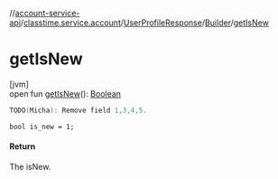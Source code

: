 //[account-service-api](../../../../index.md)/[classtime.service.account](../../index.md)/[UserProfileResponse](../index.md)/[Builder](index.md)/[getIsNew](get-is-new.md)

# getIsNew

[jvm]\
open fun [getIsNew](get-is-new.md)(): [Boolean](https://kotlinlang.org/api/latest/jvm/stdlib/kotlin/-boolean/index.html)

```kotlin
TODO(Micha): Remove field 1,3,4,5.

```
`bool is_new = 1;`

#### Return

The isNew.
